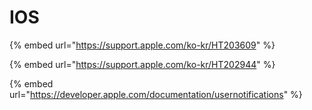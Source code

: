 # IOS

{% embed url="https://support.apple.com/ko-kr/HT203609" %}

{% embed url="https://support.apple.com/ko-kr/HT202944" %}

{% embed url="https://developer.apple.com/documentation/usernotifications" %}



